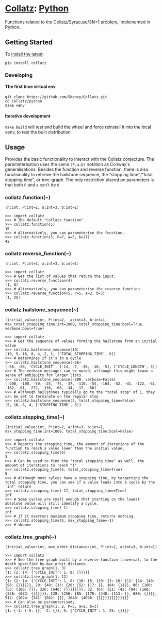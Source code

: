 # [Collatz](https://github.com/Skenvy/Collatz): [Python](https://github.com/Skenvy/Collatz/tree/main/python)
Functions related to [the Collatz/Syracuse/3N+1 problem](https://en.wikipedia.org/wiki/Collatz_conjecture), implemented in Python.
## Getting Started
To [install the latest](https://pypi.org/project/collatz/);
```
pip install collatz
```
### Developing
#### The first time virtual env
```
git clone https://github.com/Skenvy/Collatz.git
cd Collatz/python
make venv
```
#### Iterative development
`make build` will test and build the wheel and force reinstall it into the local venv, to test the built distribution
## Usage
Provides the basic functionality to interact with the Collatz conjecture.
The parameterisation uses the same `(P,a,b)` notation as Conway's generalisations.
Besides the function and reverse function, there is also functionality to retrieve the hailstone sequence, the "stopping time"/"total stopping time", or tree-graph. 
The only restriction placed on parameters is that both `P` and `a` can't be `0`.
### collatz.function(~)
`(n:int, P:int=2, a:int=3, b:int=1)`
```
>>> import collatz
>>> # The default "Collatz function"
>>> collatz.function(5)
16
>>> # Alternatively, you can parameterise the function.
>>> collatz.function(5, P=7, a=5, b=17)
42
```
### collatz.reverse_function(~)
`(n:int, P:int=2, a:int=3, b:int=1)`
```
>>> import collatz
>>> # Get the list of values that return the input.
>>> collatz.reverse_function(4)
[1, 8]
>>> # Alternatively, you can parameterise the reverse_function.
>>> collatz.reverse_function(5, P=5, a=2, b=3)
[1, 25]
```
### collatz.hailstone_sequence(~)
`(initial_value:int, P:int=2,  a:int=3, b:int=1, max_total_stopping_time:int=1000, total_stopping_time:bool=True, verbose:bool=True)`
```
>>> import collatz
>>> # Get the sequence of values forming the hailstone from an initial value
>>> collatz.hailstone_sequence(10)
[10, 5, 16, 8, 4, 2, 1, ['TOTAL_STOPPING_TIME', 6]]
>>> # Determines if it's in a cycle
>>> collatz.hailstone_sequence(-56)
[-56, -28, 'CYCLE_INIT', [-14, -7, -20, -10, -5], ['CYCLE_LENGTH', 5]]
>>> # The verbose messages can be muted, although this might leave a sense of ambiguity for larger lists.
>>> collatz.hailstone_sequence(-200, verbose=False)
[-200, -100, -50, -25, -74, -37, -110, -55, -164, -82, -41, -122, -61, -182, -91, -272, -136, -68, -34, -17, -50]
>>> # Although hailstones typically go to the "total stop" of 1, they can be set to terminate on the regular stop
>>> collatz.hailstone_sequence(5, total_stopping_time=False)
[5, 16, 8, 4, ['STOPPING_TIME', 3]]
```
### collatz.stopping_time(~)
`(initial_value:int, P:int=2, a:int=3, b:int=1, max_stopping_time:int=1000, total_stopping_time:bool=False)`
```
>>> import collatz
>>> # Reports the stopping time, the amount of iterations of the function to reach a value lower than the initial value.
>>> collatz.stopping_time(5)
3
>>> # Can be used to find the "total stopping time" as well, the amount of iterations to reach "1"
>>> collatz.stopping_time(5, total_stopping_time=True)
5
>>> # Although most cylces have a stopping time, by targetting the total stopping time, you can see if a value leads into a cycle by the 'inf' return
>>> collatz.stopping_time(-17, total_stopping_time=True)
inf
>>> # Some cycles are small enough that starting on the lowest absolute value will still identify a cycle.
>>> collatz.stopping_time(-1)
inf
>>> # If it overruns maximum stopping time, returns nothing.
>>> collatz.stopping_time(5, max_stopping_time=-1)
>>> # <None>
```
### collatz.tree_graph(~)
`(initial_value:int, max_orbit_distance:int, P:int=2, a:int=3, b:int=1)`
```
>>> import collatz
>>> # See the tree graph built by a reverse function traversal, to the depth specified by max_orbit_distance.
>>> collatz.tree_graph(1, 3)
{1: {2: {4: {'CYCLE_INIT': 1, 8: {}}}}}
>>> collatz.tree_graph(1, 12)
{1: {2: {4: {'CYCLE_INIT': 1, 8: {16: {5: {10: {3: {6: {12: {24: {48: {96: {}}}}}}, 20: {40: {13: {26: {52: {17: {}, 104: {}}}}, 80: {160: {53: {106: {}}, 320: {640: {}}}}}}}}, 32: {64: {21: {42: {84: {168: {336: {672: {}}}}}}, 128: {256: {85: {170: {340: {113: {}, 680: {}}}}, 512: {1024: {341: {682: {}}, 2048: {4096: {}}}}}}}}}}}}}}
>>> # Can also be parameterised;
>>> collatz.tree_graph(1, 2, P=5, a=2, b=3)
{1: {-1: {-5: {}, -2: {}}, 5: {'CYCLE_INIT': 1, 25: {}}}}
```
